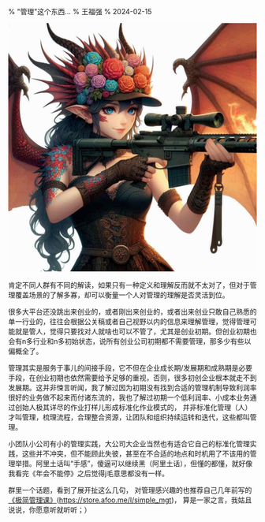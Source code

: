 % "管理"这个东西...
% 王福强
% 2024-02-15

![](images/481707870230_.pic.jpg)

肯定不同人群有不同的解读，如果只有一种定义和理解反而就不太对了，但对于管理覆盖场景的了解多寡，却可以衡量一个人对管理的理解是否灵活到位。

很多大平台还没跳出来创业的，或者刚出来创业的，或者出来创业只敢自己熟悉的单一行业的，往往会根据公关稿或者自己视野以内的信息来理解管理，觉得管理可能就是管人，觉得只要找对人就啥也可以不管了，尤其是创业初期。但创业初期也会有n多行业和n多初始状态，说所有创业公司初期都不需要管理，那多少有些以偏概全了。

管理其实是服务于事儿的间接手段，它不但在企业成长期/发展期和成熟期是必要手段，在创业初期也依然需要给予足够的重视，否则，很多初创企业根本就走不到发展期。这并非悚言听闻，我了解过因为初期没有找到合适的管理机制导致利润率很好的业务做不起来而付诸东流的，我也了解过初期一个低利润率、小成本业务通过创始人极其详尽的作业打样儿形成标准化作业模式的， 并非标准化管理（人）才叫管理，梳理流程，合理整合资源，让团队和组织持续运转和迭代，这些都叫管理。

小团队小公司有小的管理实践，大公司大企业当然也有适合它自己的标准化管理实践，这些并不冲突，但不能顾此失彼，甚至在不合适的地点和时机用了不该用的管理举措。阿里土话叫“手感”，傻逼可以继续黑（阿里土话），但懂的都懂，就好像我看完《年会不能停》之后觉得j毛意思都没有一样。

群里一个话题，看到了展开扯这么几句， 对管理感兴趣的也推荐自己几年前写的[《极简管理课》](https://wfq.gumroad.com/l/simple_mgt)(<https://store.afoo.me/l/simple_mgt>)， 算是一家之言，我姑且说说，你愿意听就听听；）

